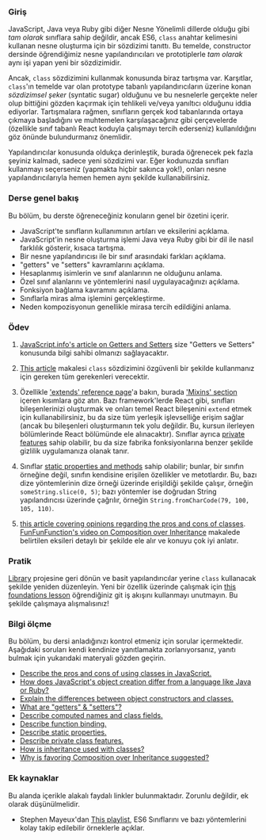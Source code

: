 ### Giriş

JavaScript, Java veya Ruby gibi diğer Nesne Yönelimli dillerde olduğu gibi _tam olarak_ sınıflara sahip değildir, ancak ES6, `class` anahtar kelimesini kullanan nesne oluşturma için bir sözdizimi tanıttı. Bu temelde, constructor dersinde öğrendiğimiz nesne yapılandırıcıları ve prototiplerle _tam olarak_ aynı işi yapan yeni bir sözdizimidir.

Ancak, `class` sözdizimini kullanmak konusunda biraz tartışma var. Karşıtlar, `class`'ın temelde var olan prototype tabanlı yapılandırıcıların üzerine konan _sözdizimsel şeker_ (syntatic sugar) olduğunu ve bu nesnelerle gerçekte neler olup bittiğini gözden kaçırmak için tehlikeli ve/veya yanıltıcı olduğunu iddia ediyorlar. Tartışmalara rağmen, sınıfların gerçek kod tabanlarında ortaya çıkmaya başladığını ve muhtemelen karşılaşacağınız gibi çerçevelerde (özellikle sınıf tabanlı React koduyla çalışmayı tercih ederseniz) kullanıldığını göz önünde bulundurmanız önemlidir.

Yapılandırıcılar konusunda oldukça derinleştik, burada öğrenecek pek fazla şeyiniz kalmadı, sadece yeni sözdizimi var. Eğer kodunuzda sınıfları kullanmayı seçerseniz (yapmakta hiçbir sakınca yok!), onları nesne yapılandırıcılarıyla hemen hemen aynı şekilde kullanabilirsiniz.

### Derse genel bakış

Bu bölüm, bu derste öğreneceğiniz konuların genel bir özetini içerir.

- JavaScript'te sınıfların kullanımının artıları ve eksilerini açıklama.
- JavaScript'in nesne oluşturma işlemi Java veya Ruby gibi bir dil ile nasıl farklılık gösterir, kısaca tartışma.
- Bir nesne yapılandırıcısı ile bir sınıf arasındaki farkları açıklama.
- "getters" ve "setters" kavramlarını açıklama.
- Hesaplanmış isimlerin ve sınıf alanlarının ne olduğunu anlama.
- Özel sınıf alanlarını ve yöntemlerini nasıl uygulayacağınızı açıklama.
- Fonksiyon bağlama kavramını açıklama.
- Sınıflarla miras alma işlemini gerçekleştirme.
- Neden kompozisyonun genellikle mirasa tercih edildiğini anlama.

### Ödev

<div class="lesson-content__panel" markdown="1">

1.  [JavaScript.info's article on Getters and Setters](https://javascript.info/property-accessors) size "Getters ve Setters" konusunda bilgi sahibi olmanızı sağlayacaktır.

2.  [This article](https://javascript.info/class) makalesi `class` sözdizimini özgüvenli bir şekilde kullanmanız için gereken tüm gerekenleri verecektir.

3.  Özellikle ['extends' reference page](https://developer.mozilla.org/tr/docs/Web/JavaScript/Reference/Classes/extends)'a bakın, burada ['Mixins' section](https://developer.mozilla.org/tr/docs/Web/JavaScript/Reference/Classes/extends#mix-ins) içeren kısımlara göz atın. Bazı framework'lerde React gibi, sınıfları bileşenlerinizi oluşturmak ve onları temel React bileşenini `extend` etmek için kullanabilirsiniz, bu da size tüm yerleşik işlevselliğe erişim sağlar (ancak bu bileşenleri oluşturmanın tek yolu değildir. Bu, kursun ilerleyen bölümlerinde React bölümünde ele alınacaktır). Sınıflar ayrıca [private features](https://developer.mozilla.org/tr/docs/Web/JavaScript/Reference/Classes/Private_class_fields) sahip olabilir, bu da size fabrika fonksiyonlarına benzer şekilde gizlilik uygulamanıza olanak tanır.

4. Sınıflar [static properties and methods](https://developer.mozilla.org/en-US/docs/Web/JavaScript/Reference/Classes/static) sahip olabilir; bunlar, bir sınıfın örneğine değil, sınıfın kendisine erişilen özellikler ve metotlardır. Bu, bazı dize yöntemlerinin dize örneği üzerinde erişildiği şekilde çalışır, örneğin `someString.slice(0, 5)`; bazı yöntemler ise doğrudan String yapılandırıcısı üzerinde çağrılır, örneğin `String.fromCharCode(79, 100, 105, 110)`.

5. [this article covering opinions regarding the pros and cons of classes](https://medium.com/@rajaraodv/is-class-in-es6-the-new-bad-part-6c4e6fe1ee65). [FunFunFunction's video on Composition over Inheritance](https://www.youtube.com/watch?v=wfMtDGfHWpA) makalede belirtilen eksileri detaylı bir şekilde ele alır ve konuyu çok iyi anlatır.
</div>

### Pratik

[Library](https://www.theodinproject.com/lessons/node-path-javascript-library) projesine geri dönün ve basit yapılandırıcılar yerine `class` kullanacak şekilde yeniden düzenleyin. Yeni bir özellik üzerinde çalışmak için [this foundations lesson](https://www.theodinproject.com/lessons/foundations-revisiting-rock-paper-scissors) öğrendiğiniz git iş akışını kullanmayı unutmayın. Bu şekilde çalışmaya alışmalısınız!

### Bilgi ölçme
Bu bölüm, bu dersi anladığınızı kontrol etmeniz için sorular içermektedir. Aşağıdaki soruları kendi kendinize yanıtlamakta zorlanıyorsanız, yanıtı bulmak için yukarıdaki materyali gözden geçirin.

- [Describe the pros and cons of using classes in JavaScript.](https://rajaraodv.medium.com/is-class-in-es6-the-new-bad-part-6c4e6fe1ee65)
- [How does JavaScript's object creation differ from a language like Java or Ruby?](https://rajaraodv.medium.com/is-class-in-es6-the-new-bad-part-6c4e6fe1ee65)
- [Explain the differences between object constructors and classes.](https://javascript.info/class#not-just-a-syntactic-sugar)
- [What are "getters" & "setters"?](https://javascript.info/property-accessors)
- [Describe computed names and class fields.](https://javascript.info/class)
- [Describe function binding.](https://javascript.info/class)
- [Describe static properties.](https://developer.mozilla.org/en-US/docs/Web/JavaScript/Reference/Classes/static)
- [Describe private class features.](https://developer.mozilla.org/en-US/docs/Web/JavaScript/Reference/Classes/Private_class_fields)
- [How is inheritance used with classes?](https://developer.mozilla.org/en-US/docs/Web/JavaScript/Reference/Classes#inheritance)
- [Why is favoring Composition over Inheritance suggested?](https://www.youtube.com/watch?v=wfMtDGfHWpA)

### Ek kaynaklar

Bu alanda içerikle alakalı faydalı linkler bulunmaktadır. Zorunlu değildir, ek olarak düşünülmelidir.

- Stephen Mayeux'dan [This playlist](https://www.youtube.com/playlist?list=PLtwj5TTsiP7uTKfTQbcmb59mWXosLP_7S), ES6 Sınıflarını ve bazı yöntemlerini kolay takip edilebilir örneklerle açıklar.